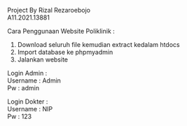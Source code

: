 Project By Rizal Rezaroebojo  
A11.2021.13881

Cara Penggunaan Website Poliklinik :
1. Download seluruh file kemudian extract kedalam htdocs
2. Import database ke phpmyadmin
3. Jalankan website

Login Admin :  
Username : Admin  
Pw : admin  

Login Dokter :  
Username : NIP   
Pw : 123  
